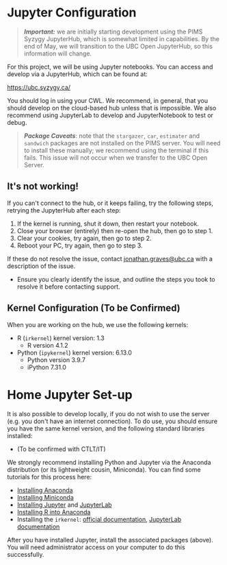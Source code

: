 # Jupyter Configuration

> ***Important:*** we are initially starting development using the PIMS Syzygy JupyterHub, which is somewhat limited in capabilities.  By the end of May, we will transition to the UBC Open JupyterHub, so this information will change. 

For this project, we will be using Jupyter notebooks.  You can access and develop via a JupyterHub, which can be found at:

<https://ubc.syzygy.ca/>

You should log in using your CWL.  We recommend, in general, that you should develop on the cloud-based hub unless that is impossible.  We also recommend using JupyterLab to develop and JupyterNotebook to test or debug.

> ***Package Caveats***:  note that the `stargazer`, `car`, `estimater` and `sandwich` packages are not installed on the PIMS server.  You will need to install these manually; we recommend using the terminal if this fails.  This issue will not occur when we transfer to the UBC Open Server.

## It's not working!

If you can't connect to the hub, or it keeps failing, try the following steps, retrying the JupyterHub after each step:

1.  If the kernel is running, shut it down, then restart your notebook.
2.  Close your browser (entirely) then re-open the hub, then go to step 1.
3.  Clear your cookies, try again, then go to step 2.
4.  Reboot your PC, try again, then go to step 3.

If these do not resolve the issue, contact <jonathan.graves@ubc.ca> with a description of the issue.  

- Ensure you clearly identify the issue, and outline the steps you took to resolve it before contacting support.

## Kernel Configuration (To be Confirmed)

When you are working on the hub, we use the following kernels:

- R (`irkernel`) kernel version: 1.3
    + R version 4.1.2
- Python (`ipykernel`) kernel version: 6.13.0
    + Python version 3.9.7
    + iPython 7.31.0

# Home Jupyter Set-up

It is also possible to develop locally, if you do not wish to use the server (e.g. you don't have an internet connection).  To do use, you should ensure you have the same kernel version, and the following standard libraries installed:

- (To be confirmed with CTLT/IT)

We strongly recommend installing Python and Jupyter via the Anaconda distribution (or its lightweight cousin, Miniconda).  You can find some tutorials for this process here:

- [Installing Anaconda](https://docs.anaconda.com/anaconda/install/index.html)
- [Installing Miniconda](https://docs.conda.io/en/latest/miniconda.html)
- [Installing Jupyter](https://jupyter.org/install) and [JupyterLab](https://jupyterlab.readthedocs.io/en/stable/getting_started/installation.html)
- [Installing R into Anaconda](https://docs.anaconda.com/anaconda/user-guide/tasks/using-r-language/)
- Installing the `irkernel`: [official documentation](https://irkernel.github.io/installation/), [JupyterLab documentation](https://richpauloo.github.io/2018-05-16-Installing-the-R-kernel-in-Jupyter-Lab/)

After you have installed Jupyter, install the associated packages (above).  You will need administrator access on your computer to do this successfully.  



